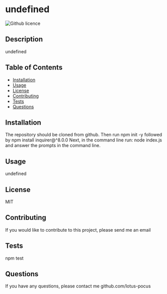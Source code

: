 # undefined
  ![Github licence](http://img.shields.io/badge/license-MIT-yellow.svg)


  ## Description
  undefined

  ## Table of Contents
  - [Installation](#installation)
  - [Usage](#usage)
  - [License](#license)
  - [Contributing](#contributing)
  - [Tests](#tests)
  - [Questions](#questions)

  ## Installation
  The repository should be cloned from github. Then run npm init -y followed by npm install inquirer@^8.0.0 Next, in the command line run: node index.js and answer the prompts in the command line.

  ## Usage
  undefined

  ## License
  MIT

  ## Contributing
  If you would like to contribute to this project, please send me an email

  ## Tests
  npm test

  ## Questions
  If you have any questions, please contact me github.com/lotus-pocus
